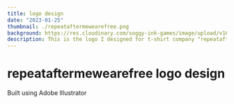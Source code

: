 ```yaml
---
title: logo design
date: "2023-01-25"
thumbnail: ./repeataftermewearefree.png
background: https://res.cloudinary.com/soggy-ink-games/image/upload/v1697642993/adobe.png
description: This is the logo I designed for t-shirt company "repeataftermewearefree"
---
```


# repeataftermewearefree logo design

Built using Adobe Illustrator
